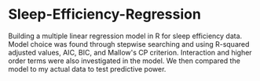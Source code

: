 # Sleep-Efficiency-Regression
Building a multiple linear regression model in R for sleep efficiency data. Model choice was found through stepwise searching and using R-squared adjusted values, AIC, BIC, and Mallow's  CP criterion. Interaction and higher order terms were also investigated in the model. We then compared the model to my actual data to test predictive power.
